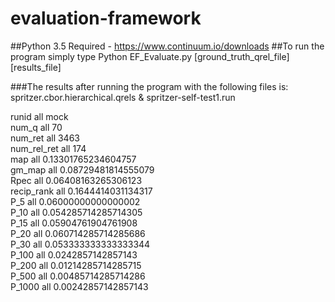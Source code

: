 # evaluation-framework

##Python 3.5 Required - https://www.continuum.io/downloads
##To run the program simply type Python EF_Evaluate.py [ground_truth_qrel_file] [results_file]


###The results after running the program with the following files is: spritzer.cbor.hierarchical.qrels & spritzer-self-test1.run

runid	         all 	mock <br />
num_q	         all 	70 <br />
num_ret	       all 	3463 <br />
num_rel_ret	   all 	174 <br />
map	           all 	0.13301765234604757 <br />
gm_map	       all 	0.08729481814555079 <br />
Rpec	         all 	0.06408163265306123 <br />
recip_rank	   all 	0.1644414031134317 <br />
P_5	           all 	0.06000000000000002 <br />
P_10	         all 	0.054285714285714305 <br />
P_15	         all 	0.05904761904761908 <br />
P_20	         all 	0.060714285714285686 <br />
P_30	         all 	0.053333333333333344 <br />
P_100	         all 	0.0242857142857143 <br />
P_200	         all 	0.01214285714285715 <br />
P_500	         all 	0.00485714285714286 <br />
P_1000	       all 	0.00242857142857143 <br />
